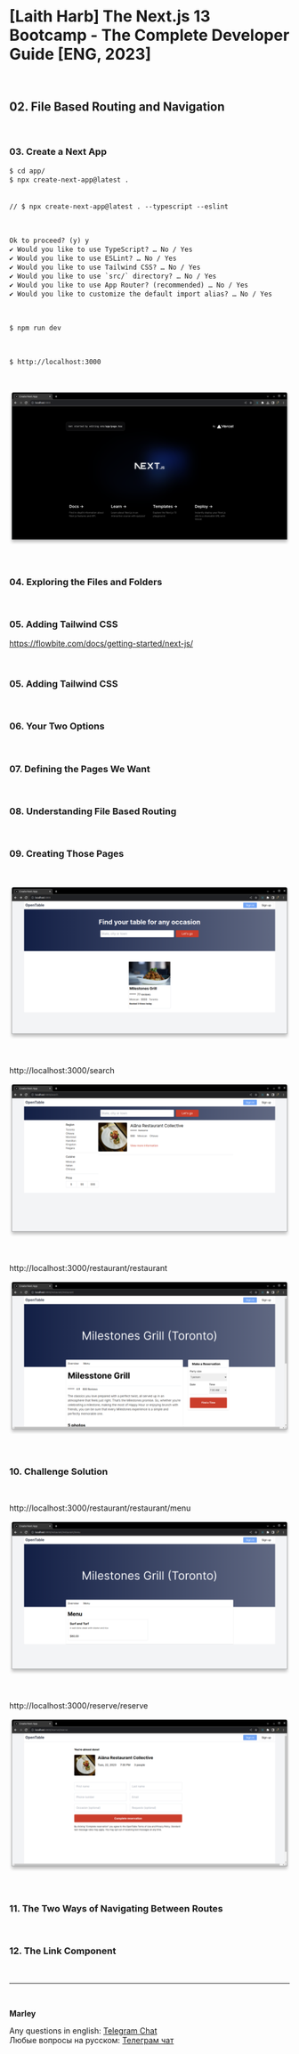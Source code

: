 # [Laith Harb] The Next.js 13 Bootcamp - The Complete Developer Guide [ENG, 2023]

<br/>

## 02. File Based Routing and Navigation

<br/>

### 03. Create a Next App

```
$ cd app/
$ npx create-next-app@latest .


// $ npx create-next-app@latest . --typescript --eslint
```

<br/>

```
Ok to proceed? (y) y
✔ Would you like to use TypeScript? … No / Yes
✔ Would you like to use ESLint? … No / Yes
✔ Would you like to use Tailwind CSS? … No / Yes
✔ Would you like to use `src/` directory? … No / Yes
✔ Would you like to use App Router? (recommended) … No / Yes
✔ Would you like to customize the default import alias? … No / Yes
```

<br/>

```
$ npm run dev
```

<br/>

```
$ http://localhost:3000
```

<br/>

![Application](/img/pic-ch02-img01.png?raw=true)

<br/>

### 04. Exploring the Files and Folders

<br/>

### 05. Adding Tailwind CSS

https://flowbite.com/docs/getting-started/next-js/

<br/>

### 05. Adding Tailwind CSS

<br/>

### 06. Your Two Options

<br/>

### 07. Defining the Pages We Want

<br/>

### 08. Understanding File Based Routing

<br/>

### 09. Creating Those Pages

<br/>

![Application](/img/pic-ch02-img02.png?raw=true)

<br/>

http://localhost:3000/search

![Application](/img/pic-ch02-img03.png?raw=true)

<br/>

http://localhost:3000/restaurant/restaurant

![Application](/img/pic-ch02-img04.png?raw=true)

<br/>

### 10. Challenge Solution

<br/>

http://localhost:3000/restaurant/restaurant/menu

![Application](/img/pic-ch02-img05.png?raw=true)

<br/>

http://localhost:3000/reserve/reserve

![Application](/img/pic-ch02-img06.png?raw=true)

<br/>

### 11. The Two Ways of Navigating Between Routes

<br/>

### 12. The Link Component

<br/>

---

<br/>

**Marley**

Any questions in english: <a href="https://jsdev.org/chat/">Telegram Chat</a>  
Любые вопросы на русском: <a href="https://jsdev.ru/chat/">Телеграм чат</a>
